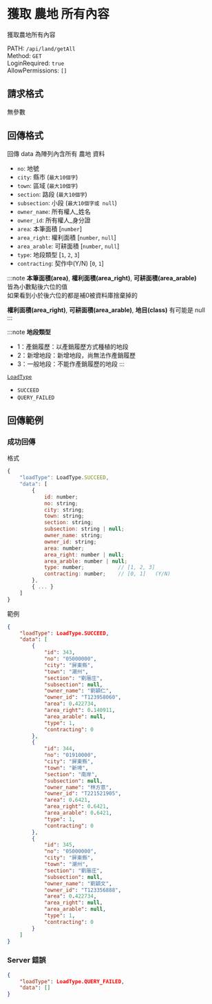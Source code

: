# 獲取 農地 所有內容

獲取農地所有內容

PATH: `/api/land/getAll`  
Method: `GET`  
LoginRequired: `true`  
AllowPermissions: `[]`  


## 請求格式
無參數  


## 回傳格式

回傳 data 為陣列內含所有 農地 資料  

* `no`: 地號
* `city`: 縣市       (`最大10個字`)
* `town`: 區域       (`最大10個字`)
* `section`: 路段       (`最大10個字`)
* `subsection`: 小段       (`最大10個字或 null`)
* `owner_name`: 所有權人_姓名
* `owner_id`: 所有權人_身分證
* `area`: 本筆面積              [`number`]
* `area_right`: 權利面積        [`number`, `null`]
* `area_arable`: 可耕面積       [`number`, `null`]
* `type`: 地段類型              [`1`, `2`, `3`]
* `contracting`: 契作中(Y/N)    [`0`, `1`]

:::note
**本筆面積(area)**, **權利面積(area_right)**, **可耕面積(area_arable)**  
皆為小數點後六位的值  
如果看到小於後六位的都是補0被資料庫捨棄掉的  

**權利面積(area_right)**, **可耕面積(area_arable)**, **地目(class)** 有可能是 null  
:::

:::note
**地段類型**
 * 1：產銷履歷：以產銷履歷方式種植的地段
 * 2：新增地段：新增地段，尚無法作產銷履歷
 * 3：一般地段：不能作產銷履歷的地段
:::

[`LoadType`](../../types.md#loadtype)  
* `SUCCEED`
* `QUERY_FAILED`


## 回傳範例
### 成功回傳
格式
```js
{
    "loadType": LoadType.SUCCEED,
    "data": [
        {
            id: number;
            no: string;
            city: string;
            town: string;
            section: string;
            subsection: string | null;
            owner_name: string;
            owner_id: string;
            area: number;
            area_right: number | null;
            area_arable: number | null;
            type: number;           // [1, 2, 3]
            contracting: number;    // [0, 1]   (Y/N)
        },
        { ... }
    ]
}
```
範例
```json
{
    "loadType": LoadType.SUCCEED,
    "data": [
        {
            "id": 343,
            "no": "05000000",
            "city": "屏東縣",
            "town": "潮州",
            "section": "劉厝庄",
            "subsection": null,
            "owner_name": "劉穎仁",
            "owner_id": "T123958060",
            "area": 0.422734,
            "area_right": 0.140911,
            "area_arable": null,
            "type": 1,
            "contracting": 0
        },
        {
            "id": 344,
            "no": "01910000",
            "city": "屏東縣",
            "town": "新埤",
            "section": "南岸",
            "subsection": null,
            "owner_name": "林方意",
            "owner_id": "T221521905",
            "area": 0.6421,
            "area_right": 0.6421,
            "area_arable": 0.6421,
            "type": 1,
            "contracting": 0
        },
        {
            "id": 345,
            "no": "05000000",
            "city": "屏東縣",
            "town": "潮州",
            "section": "劉厝庄",
            "subsection": null,
            "owner_name": "劉穎文",
            "owner_id": "T123356888",
            "area": 0.422734,
            "area_right": null,
            "area_arable": null,
            "type": 1,
            "contracting": 0
        }
    ]
}
```

### Server 錯誤  
```json
{
    "loadType": LoadType.QUERY_FAILED,
    "data": []
}
```
